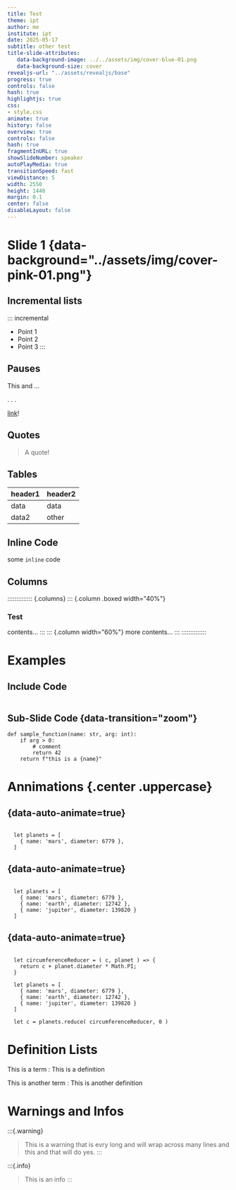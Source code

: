 ```yaml
---
title: Test
theme: ipt
author: me
institute: ipt
date: 2025-05-17
subtitle: other test
title-slide-attributes:
   data-background-image: ../../assets/img/cover-blue-01.png
   data-background-size: cover
revealjs-url: "../assets/revealjs/base"
progress: true
controls: false
hash: true
highlightjs: true
css:
- style.css
animate: true
history: false
overview: true
controls: false
hash: true
fragmentInURL: true
showSlideNumber: speaker
autoPlayMedia: true
transitionSpeed: fast
viewDistance: 5
width: 2550
height: 1440
margin: 0.1
center: false
disableLayout: false
---
```


# Slide 1 {data-background="../assets/img/cover-pink-01.png"}

<!-- can also use a URL for source -->

## Incremental lists

::: incremental
- Point 1
- Point 2
- Point 3
:::

## Pauses

This and ...

<!-- below is a pause -->
. . .

[link](https://google.com)!

## Quotes

> A quote!

## Tables

| header1 | header2 |
| ---     | ----    |
| data    | data    |
| data2   | other   |

## Inline Code

some `inline` code

## Columns

:::::::::::::: {.columns}
::: {.column .boxed width="40%"}
### Test
contents...
:::
::: {.column width="60%"}
more contents...
:::
::::::::::::::

# Examples

## Include Code

```{.python include="./assets/app.py" dedent=4 start-line=14 end-line=15 .numberLines data-line-numbers="1|2"}
```

<!-- include for code is relative to base directory -->

## Sub-Slide Code {data-transition="zoom"}

```{.python data-line-numbers="1-3|2"}
def sample_function(name: str, arg: int):
    if arg > 0:
        # comment
        return 42
    return f"this is a {name}"
```

# Annimations {.center .uppercase}

## {data-auto-animate=true}

<pre data-id="code-animation"><code data-trim data-line-numbers>
  let planets = [
    { name: 'mars', diameter: 6779 },
  ]
</code></pre>

## {data-auto-animate=true}
<pre data-id="code-animation"><code data-trim data-line-numbers>
  let planets = [
    { name: 'mars', diameter: 6779 },
    { name: 'earth', diameter: 12742 },
    { name: 'jupiter', diameter: 139820 }
  ]
</code></pre>

## {data-auto-animate=true}
<pre data-id="code-animation"><code data-trim data-line-numbers>
  let circumferenceReducer = ( c, planet ) => {
    return c + planet.diameter * Math.PI;
  }

  let planets = [
    { name: 'mars', diameter: 6779 },
    { name: 'earth', diameter: 12742 },
    { name: 'jupiter', diameter: 139820 }
  ]

  let c = planets.reduce( circumferenceReducer, 0 )
</code></pre>

# Definition Lists

This is a term
: This is a definition

This is another term
: This is another definition

# Warnings and Infos

:::{.warning}
> This is a warning that is evry long and will wrap across many lines and this and that will do yes.
:::

:::{.info}
> This is an info
:::
